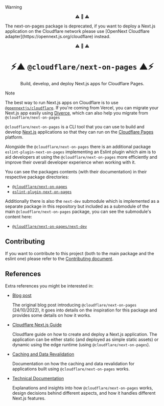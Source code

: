 > [!WARNING]
>
> <p align="center">⚠️ 🚧 ⚠️</p>
> The next-on-pages package is deprecated, if you want to deploy a Next.js application on the Cloudflare network please use [OpenNext Cloudflare adapter](https://opennext.js.org/cloudflare) instead.
> <p align="center">⚠️ 🚧 ⚠️</p>

<p align="center">
  <h1 align="center">⚡▲ <code>@cloudflare/next-on-pages</code> ▲⚡</h1>

  <p align="center">Build, develop, and deploy Next.js apps for Cloudflare Pages.</p>
</p>

> [!NOTE]  
> The best way to run Next.js apps on Cloudflare is to use [`@opennextjs/cloudflare`](https://opennext.js.org/cloudflare). If you're coming from Vercel, you can migrate your Next.js app easily using [Diverce](https://github.com/ygwyg/diverce), which can also help you migrate from `@cloudflare/next-on-pages`

`@cloudflare/next-on-pages` is a CLI tool that you can use to build and develop [Next.js](https://nextjs.org/) applications so that they can run on the [Cloudflare Pages](https://pages.cloudflare.com/) platform.

Alongside the `@cloudflare/next-on-pages` there is an additional package `eslint-plugin-next-on-pages` implementing an Eslint plugin which aim is to aid developers at using the `@cloudflare/next-on-pages` more efficiently and improve their overall developer experience when working with it.

You can see the packages contents (with their documentation) in their respective package directories:

- [`@cloudflare/next-on-pages`](https://github.com/cloudflare/next-on-pages/tree/main/packages/next-on-pages#cloudflarenext-on-pages)
- [`eslint-plugin-next-on-pages`](https://github.com/cloudflare/next-on-pages/tree/main/packages/eslint-plugin-next-on-pages#eslint-plugin-next-on-pages)

Additionally there is also the `next-dev` submodule which is implemented as a separate package in this repository but included as a submodule of the main `@cloudflare/next-on-pages` package, you can see the submodule's content here:

- [`@cloudflare/next-on-pages/next-dev`](https://github.com/cloudflare/next-on-pages/tree/main/internal-packages/next-dev)

## Contributing

If you want to contribute to this project (both to the main package and the eslint one) please refer to the [Contributing document](./docs/contributing.md).

## References

Extra references you might be interested in:

- [Blog post](https://blog.cloudflare.com/next-on-pages)

  The original blog post introducing `@cloudflare/next-on-pages` (24/10/2022), it goes into details on the inspiration for this package and provides some details on how it works.

- [Cloudflare Next.js Guide](https://developers.cloudflare.com/pages/framework-guides/deploy-a-nextjs-site/)

  Cloudflare guide on how to create and deploy a Next.js application. The application can be either static (and deployed as simple static assets) or dynamic using the edge runtime (using `@cloudflare/next-on-pages`).

- [Caching and Data Revalidation](./packages/next-on-pages/docs/caching.md)

  Documentation on how the caching and data revalidation for applications built using `@cloudflare/next-on-pages` works.

- [Technical Documentation](./docs/technical)

  Explanations and insights into how `@cloudflare/next-on-pages` works, design decisions behind different aspects, and how it handles different Next.js features.
